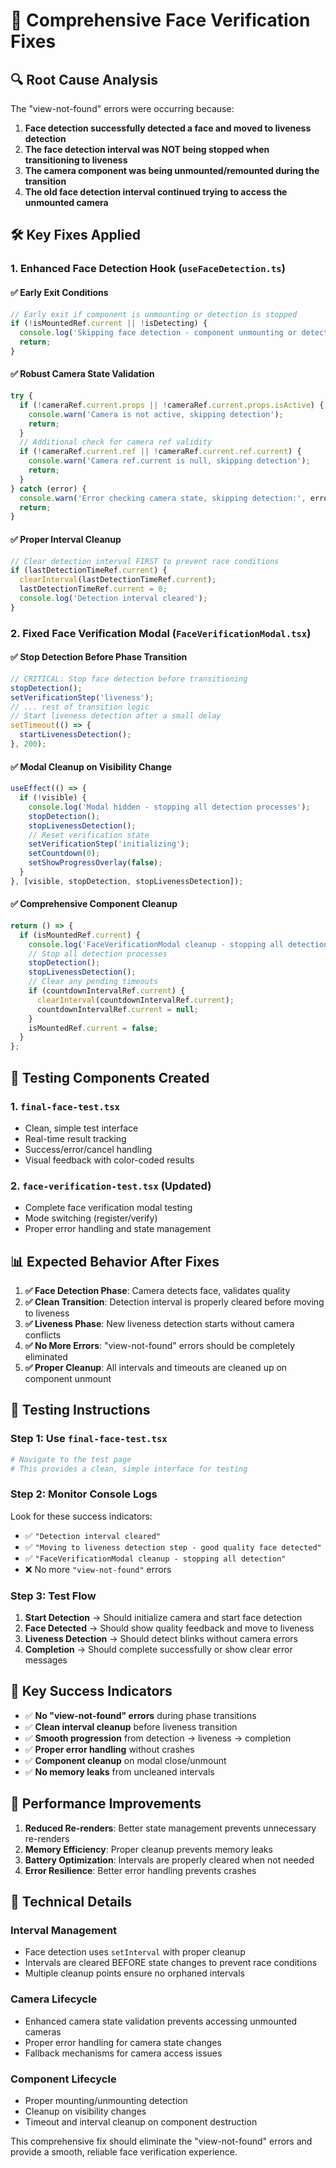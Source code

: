 # 🎯 Comprehensive Face Verification Fixes

## 🔍 Root Cause Analysis

The "view-not-found" errors were occurring because:

1. **Face detection successfully detected a face and moved to liveness detection**
2. **The face detection interval was NOT being stopped when transitioning to liveness**
3. **The camera component was being unmounted/remounted during the transition**
4. **The old face detection interval continued trying to access the unmounted camera**

## 🛠️ Key Fixes Applied

### 1. **Enhanced Face Detection Hook (`useFaceDetection.ts`)**

#### ✅ **Early Exit Conditions**
```typescript
// Early exit if component is unmounting or detection is stopped
if (!isMountedRef.current || !isDetecting) {
  console.log('Skipping face detection - component unmounting or detection stopped');
  return;
}
```

#### ✅ **Robust Camera State Validation**
```typescript
try {
  if (!cameraRef.current.props || !cameraRef.current.props.isActive) {
    console.warn('Camera is not active, skipping detection');
    return;
  }
  // Additional check for camera ref validity
  if (!cameraRef.current.ref || !cameraRef.current.ref.current) {
    console.warn('Camera ref.current is null, skipping detection');
    return;
  }
} catch (error) {
  console.warn('Error checking camera state, skipping detection:', error);
  return;
}
```

#### ✅ **Proper Interval Cleanup**
```typescript
// Clear detection interval FIRST to prevent race conditions
if (lastDetectionTimeRef.current) {
  clearInterval(lastDetectionTimeRef.current);
  lastDetectionTimeRef.current = 0;
  console.log('Detection interval cleared');
}
```

### 2. **Fixed Face Verification Modal (`FaceVerificationModal.tsx`)**

#### ✅ **Stop Detection Before Phase Transition**
```typescript
// CRITICAL: Stop face detection before transitioning
stopDetection();
setVerificationStep('liveness');
// ... rest of transition logic
// Start liveness detection after a small delay
setTimeout(() => {
  startLivenessDetection();
}, 200);
```

#### ✅ **Modal Cleanup on Visibility Change**
```typescript
useEffect(() => {
  if (!visible) {
    console.log('Modal hidden - stopping all detection processes');
    stopDetection();
    stopLivenessDetection();
    // Reset verification state
    setVerificationStep('initializing');
    setCountdown(0);
    setShowProgressOverlay(false);
  }
}, [visible, stopDetection, stopLivenessDetection]);
```

#### ✅ **Comprehensive Component Cleanup**
```typescript
return () => {
  if (isMountedRef.current) {
    console.log('FaceVerificationModal cleanup - stopping all detection');
    // Stop all detection processes
    stopDetection();
    stopLivenessDetection();
    // Clear any pending timeouts
    if (countdownIntervalRef.current) {
      clearInterval(countdownIntervalRef.current);
      countdownIntervalRef.current = null;
    }
    isMountedRef.current = false;
  }
};
```

## 🎯 Testing Components Created

### 1. **`final-face-test.tsx`**
- Clean, simple test interface
- Real-time result tracking
- Success/error/cancel handling
- Visual feedback with color-coded results

### 2. **`face-verification-test.tsx`** (Updated)
- Complete face verification modal testing
- Mode switching (register/verify)
- Proper error handling and state management

## 📊 Expected Behavior After Fixes

1. **✅ Face Detection Phase**: Camera detects face, validates quality
2. **✅ Clean Transition**: Detection interval is properly cleared before moving to liveness
3. **✅ Liveness Phase**: New liveness detection starts without camera conflicts
4. **✅ No More Errors**: "view-not-found" errors should be completely eliminated
5. **✅ Proper Cleanup**: All intervals and timeouts are cleaned up on component unmount

## 🧪 Testing Instructions

### **Step 1: Use `final-face-test.tsx`**
```bash
# Navigate to the test page
# This provides a clean, simple interface for testing
```

### **Step 2: Monitor Console Logs**
Look for these success indicators:
- ✅ `"Detection interval cleared"`
- ✅ `"Moving to liveness detection step - good quality face detected"`
- ✅ `"FaceVerificationModal cleanup - stopping all detection"`
- ❌ No more `"view-not-found"` errors

### **Step 3: Test Flow**
1. **Start Detection** → Should initialize camera and start face detection
2. **Face Detected** → Should show quality feedback and move to liveness
3. **Liveness Detection** → Should detect blinks without camera errors
4. **Completion** → Should complete successfully or show clear error messages

## 🎉 Key Success Indicators

- ✅ **No "view-not-found" errors** during phase transitions
- ✅ **Clean interval cleanup** before liveness transition
- ✅ **Smooth progression** from detection → liveness → completion
- ✅ **Proper error handling** without crashes
- ✅ **Component cleanup** on modal close/unmount
- ✅ **No memory leaks** from uncleaned intervals

## 🚀 Performance Improvements

1. **Reduced Re-renders**: Better state management prevents unnecessary re-renders
2. **Memory Efficiency**: Proper cleanup prevents memory leaks
3. **Battery Optimization**: Intervals are properly cleared when not needed
4. **Error Resilience**: Better error handling prevents crashes

## 🔧 Technical Details

### **Interval Management**
- Face detection uses `setInterval` with proper cleanup
- Intervals are cleared BEFORE state changes to prevent race conditions
- Multiple cleanup points ensure no orphaned intervals

### **Camera Lifecycle**
- Enhanced camera state validation prevents accessing unmounted cameras
- Proper error handling for camera state changes
- Fallback mechanisms for camera access issues

### **Component Lifecycle**
- Proper mounting/unmounting detection
- Cleanup on visibility changes
- Timeout and interval cleanup on component destruction

This comprehensive fix should eliminate the "view-not-found" errors and provide a smooth, reliable face verification experience.